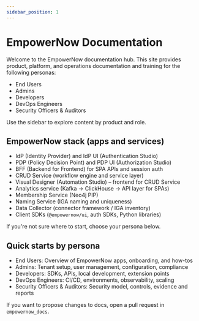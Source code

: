 ```yaml
---
sidebar_position: 1
---
```


# EmpowerNow Documentation

Welcome to the EmpowerNow documentation hub. This site provides product, platform, and operations documentation and training for the following personas:

- End Users
- Admins
- Developers
- DevOps Engineers
- Security Officers & Auditors

Use the sidebar to explore content by product and role.

## EmpowerNow stack (apps and services)

- IdP (Identity Provider) and IdP UI (Authentication Studio)
- PDP (Policy Decision Point) and PDP UI (Authorization Studio)
- BFF (Backend for Frontend) for SPA APIs and session auth
- CRUD Service (workflow engine and service layer)
- Visual Designer (Automation Studio) – frontend for CRUD Service
- Analytics service (Kafka → ClickHouse → API layer for SPAs)
- Membership Service (Neo4j PIP)
- Naming Service (IGA naming and uniqueness)
- Data Collector (connector framework / IGA inventory)
- Client SDKs (`@empowernow/ui`, auth SDKs, Python libraries)

If you're not sure where to start, choose your persona below.

## Quick starts by persona

- End Users: Overview of EmpowerNow apps, onboarding, and how-tos
- Admins: Tenant setup, user management, configuration, compliance
- Developers: SDKs, APIs, local development, extension points
- DevOps Engineers: CI/CD, environments, observability, scaling
- Security Officers & Auditors: Security model, controls, evidence and reports

If you want to propose changes to docs, open a pull request in `empowernow_docs`.
